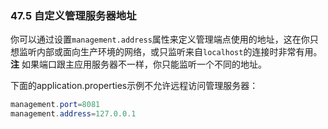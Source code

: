 ### 47.5 自定义管理服务器地址
你可以通过设置`management.address`属性来定义管理端点使用的地址，这在你只想监听内部或面向生产环境的网络，或只监听来自`localhost`的连接时非常有用。
**注** 如果端口跟主应用服务器不一样，你只能监听一个不同的地址。

下面的application.properties示例不允许远程访问管理服务器：
```java
management.port=8081
management.address=127.0.0.1
```
